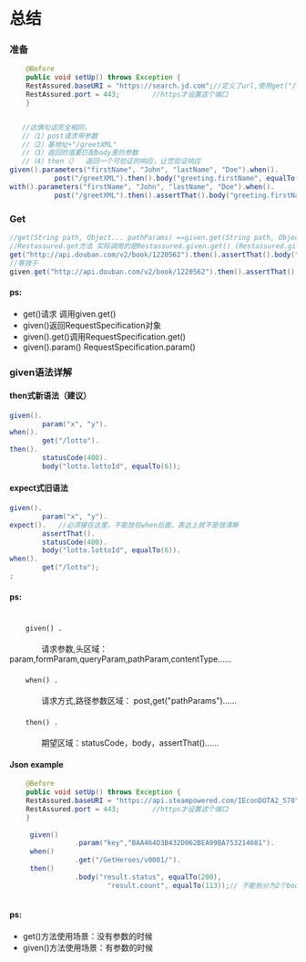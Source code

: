 
# 总结

### 准备
```Java        
    @Before
    public void setUp() throws Exception {
    RestAssured.baseURI = "https://search.jd.com";//定义了url,使用get("/xxx")就可以不写出完整的地址                
    RestAssured.port = 443;        //https才设置这个端口
    }
 ```
```Java 

   //这俩句话完全相同，
   //（1）post请求带参数
   //（2）基地址+"/greetXML"
   //（3）返回的值要匹配body里的参数
   //（4）then（）  返回一个可验证的响应，让您验证响应
given().parameters("firstName", "John", "lastName", "Doe").when().
           post("/greetXML").then().body("greeting.firstName", equalTo("John"));
with().parameters("firstName", "John", "lastName", "Doe").when().
           post("/greetXML").then().assertThat().body("greeting.firstName", equalTo("John"));
```
### Get

```Java
//get(String path, Object... pathParams) ==given.get(String path, Object... pathParams)
//Restassured.get方法 实际调用的是Restassured.given.get() (Restassured.given返回的RequestSpecification对象)
get("http://api.douban.com/v2/book/1220562").then().assertThat().body("code", equalTo(100));
//等效于
given.get("http://api.douban.com/v2/book/1220562").then().assertThat().body("code", equalTo(100))

``` 
#### ps:
 * get()请求  调用given.get()
 * given()返回RequestSpecification对象
 * given().get()调用RequestSpecification.get()
 * given().param() RequestSpecification.param()
 
### given语法详解

#### then式新语法（建议）
```Java
given().
        param("x", "y").
when().
        get("/lotto").
then().
        statusCode(400).
        body("lotto.lottoId", equalTo(6));
```
#### expect式旧语法
```Java
given().
        param("x", "y").
expect().   //必须接在这里，不能放在when后面，表达上就不是很清晰
        assertThat().
        statusCode(400).
        body("lotto.lottoId", equalTo(6)).
when().
        get("/lotto");
;
```
#### ps:

<br>　　`given() .`</br>
<br>　　　　请求参数,头区域：param,formParam,queryParam,pathParam,contentType...... </br>
<br>　　`when() .  `</br> 
<br>　　　　请求方式,路径参数区域：  post,get("pathParams")......</br>
<br>　　`then() . `</br>
<br>　　　　期望区域：statusCode，body，assertThat()......</br>

#### Json example

```Java        
    @Before
    public void setUp() throws Exception {
    RestAssured.baseURI = "https://api.steampowered.com/IEconDOTA2_570";             
    RestAssured.port = 443;        //https才设置这个端口
    }
    
     given()
                .param("key","BAA464D3B432D062BEA99BA753214681").
     when()
                .get("/GetHeroes/v0001/").
     then()
                .body("result.status", equalTo(200),
                        "result.count", equalTo(113));// 不能拆分为2个body,哪样是错误的
       
 ```
#### ps:
*  get()方法使用场景：没有参数的时候
*  given()方法使用场景：有参数的时候

